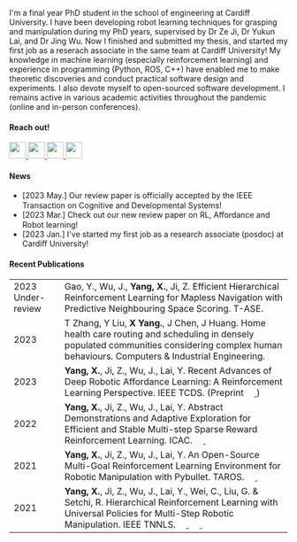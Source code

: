 I'm a final year PhD student in the school of engineering at Cardiff University.
I have been developing robot learning techniques for grasping and manipulation during my PhD years, 
supervised by Dr Ze Ji, Dr Yukun Lai, and Dr Jing Wu. Now I finished and submitted my thesis, 
and started my first job as a reserach associate in the same team at Cardiff University!
My knowledge in machine learning (especially reinforcement learning) and experience in programming (Python, ROS, C++) 
have enabled me to make theoretic discoveries and conduct practical software design and experiments. 
I also devote myself to open-sourced software development. 
I remains active in various academic activities throughout the pandemic 
(online and in-person conferences).

#### Reach out!

<a href="mailto:YangX66@cardiff.ac.uk">
   <img src="https://techcommunity.microsoft.com/t5/image/serverpage/image-id/172206i70472167E79B9D0F/image-size/large?v=v2&px=999" width="30" height="30">
</a>
<a href="https://scholar.google.com/citations?user=pJoieqMAAAAJ">
   <img src="https://upload.wikimedia.org/wikipedia/commons/thumb/c/c7/Google_Scholar_logo.svg/2048px-Google_Scholar_logo.svg.png" width="30" height="30">
</a>
<a href="https://www.zhihu.com/people/xiao-yang-69-78-27/">
   <img src="https://picx.zhimg.com/v2-4cd83ae3d6ca76dabecf001244a62310.jpg?source=57bbeac9" width="30" height="30">
</a>
<a href="https://www.linkedin.com/in/xintong-yang-016a9a250/">
   <img src="https://www.edigitalagency.com.au/wp-content/uploads/Linkedin-logo-icon-png.png" width="30" height="30">
</a>

#### News
- [2023 May.] Our review paper is officially accepted by the IEEE Transaction on Cognitive and Developmental Systems! <a href="https://arxiv.org/abs/2303.05344">
             <img src="https://upload.wikimedia.org/wikipedia/commons/thumb/6/6c/PDF_icon.svg/1200px-PDF_icon.svg.png" width="15" height="15">
             </a>
- [2023 Mar.] Check out our new review paper on RL, Affordance and Robot learning! <a href="https://arxiv.org/abs/2303.05344">
             <img src="https://upload.wikimedia.org/wikipedia/commons/thumb/6/6c/PDF_icon.svg/1200px-PDF_icon.svg.png" width="15" height="15">
             </a>
- [2023 Jan.] I've started my first job as a research associate (posdoc) at Cardiff University!

#### Recent Publications
<table>
  <tbody>
    <tr>
      <td>2023 Under-review</td>
      <td>Gao, Y., Wu, J., <b>Yang, X.</b>, Ji, Z. Efficient Hierarchical Reinforcement Learning for Mapless Navigation with Predictive Neighbouring Space Scoring. T-ASE.</td>
    </tr>
    <tr>
      <td>2023</td>
      <td>T Zhang, Y Liu, <b>X Yang.</b>, J Chen, J Huang. Home health care routing and scheduling in densely populated communities considering complex human behaviours. Computers & Industrial Engineering. 
          <a href="https://doi.org/10.1016/j.cie.2023.109332">
             <img src="https://upload.wikimedia.org/wikipedia/en/thumb/6/6a/Elsevier_logo_2019.svg/1024px-Elsevier_logo_2019.svg.png" width="15" height="15">
             </a></td>
    </tr>
    <tr>
      <td>2023 </td>
      <td><b>Yang, X.</b>, Ji, Z., Wu, J., Lai, Y. Recent Advances of Deep Robotic Affordance Learning: A Reinforcement Learning Perspective. 
             IEEE TCDS.
          (Preprint <a href="https://arxiv.org/abs/2303.05344">
             <img src="https://upload.wikimedia.org/wikipedia/commons/thumb/6/6c/PDF_icon.svg/1200px-PDF_icon.svg.png" width="15" height="15">
             </a>)
       </td>
    </tr>
    <tr>
      <td>2022</td>
      <td><b>Yang, X.</b>, Ji, Z., Wu, J., Lai, Y. Abstract Demonstrations and Adaptive Exploration for Efficient and Stable Multi-step Sparse Reward Reinforcement Learning. ICAC. 
          <a href="https://arxiv.org/abs/2207.09243">
             <img src="https://upload.wikimedia.org/wikipedia/commons/thumb/6/6c/PDF_icon.svg/1200px-PDF_icon.svg.png" width="15" height="15">
             </a>
          <a href="https://github.com/IanYangChina/A-2-paper-code">
             <img src="https://cdn-icons-png.flaticon.com/512/25/25231.png" width="15" height="15">
             </a></td>
    </tr>
    <tr>
      <td>2021</td>
      <td><b>Yang, X.</b>, Ji, Z., Wu, J., Lai, Y. An Open-Source Multi-Goal Reinforcement Learning Environment for Robotic Manipulation with Pybullet. TAROS. 
          <a href="https://arxiv.org/abs/2105.05985">
             <img src="https://upload.wikimedia.org/wikipedia/commons/thumb/6/6c/PDF_icon.svg/1200px-PDF_icon.svg.png" width="15" height="15">
             </a>
          <a href="https://github.com/IanYangChina/pybullet_multigoal_gym">
             <img src="https://cdn-icons-png.flaticon.com/512/25/25231.png" width="15" height="15">
             </a></td>
    </tr>
    <tr>
      <td>2021</td>
      <td><b>Yang, X.</b>, Ji, Z., Wu, J., Lai, Y., Wei, C., Liu, G. & Setchi, R. Hierarchical Reinforcement Learning with Universal Policies for Multi-Step Robotic Manipulation. IEEE TNNLS.
          <a href="https://ieeexplore.ieee.org/document/9366328">
             <img src="https://upload.wikimedia.org/wikipedia/commons/thumb/6/6c/PDF_icon.svg/1200px-PDF_icon.svg.png" width="15" height="15">
             </a>
          <a href="https://www.youtube.com/watch?v=n_wQuf4r0qk">
             <img src="https://upload.wikimedia.org/wikipedia/commons/thumb/0/09/YouTube_full-color_icon_%282017%29.svg/2560px-YouTube_full-color_icon_%282017%29.svg.png" width="20" height="15">
             </a>
          <a href="https://github.com/IanYangChina/UOF-paper-code">
             <img src="https://cdn-icons-png.flaticon.com/512/25/25231.png" width="15" height="15">
             </a></td>
    </tr>
  </tbody>
</table>

